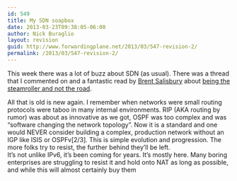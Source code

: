 ```yaml
---
id: 549
title: My SDN soapbox
date: 2013-03-23T09:38:05-06:00
author: Nick Buraglio
layout: revision
guid: http://www.forwardingplane.net/2013/03/547-revision-2/
permalink: /2013/03/547-revision-2/
---
```

This week there was a lot of buzz about SDN (as usual). There was a thread that I commented on and a fantastic read by <a href="http://www.twitter.com/networkstatic" target="_blank">Brent Salisbury</a> about <a href="http://networkstatic.net/be-the-steamroller-not-the-road/" target="_blank">being the steamroller and not the road</a>.

All that is old is new again. I remember when networks were small routing protocols were taboo in many internal environments. RIP (AKA routing by rumor) was about as innovative as we got, OSPF was too complex and was &#8220;software changing the network topology&#8221;. Now it is a standard and one would NEVER consider building a complex, production network without an IGP like ISIS or OSPFv[2/3]. This is simple evolution and progression. The more folks try to resist, the further behind they&#8217;ll be left.  
It&#8217;s not unlike IPv6, it&#8217;s been coming for years. It&#8217;s mostly here. Many boring enterprises are struggling to resist it and hold onto NAT as long as possible, and while this will almost certainly buy them